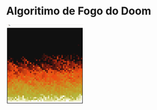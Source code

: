 # Algoritimo de Fogo do Doom
<a href="https://lucasliet.github.io/Fogo-Doom/">
<img src="https://raw.githubusercontent.com/lucasliet/Fogo-Doom/master/docs/demo.gif">
</a>
